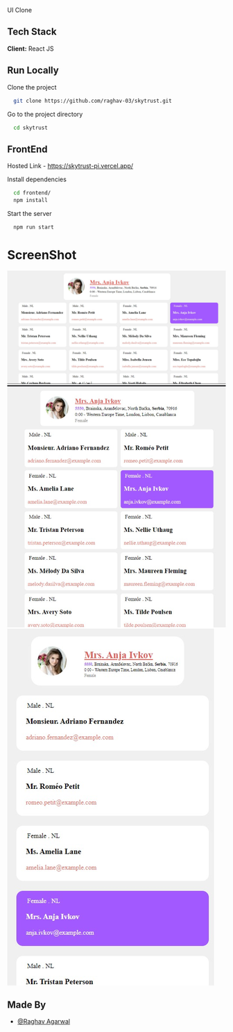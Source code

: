 UI Clone

## Tech Stack

**Client:** React JS

## Run Locally

Clone the project

```bash
  git clone https://github.com/raghav-03/skytrust.git
```

Go to the project directory

```bash
  cd skytrust
```

## FrontEnd

Hosted Link - https://skytrust-pi.vercel.app/


Install dependencies

```bash
  cd frontend/
  npm install
```

Start the server

```bash
  npm run start
```

# ScreenShot

![](https://github.com/raghav-03/skytrust/blob/master/screenshots/large.jpeg)
![](https://github.com/raghav-03/skytrust/blob/master/screenshots/medium.jpeg)
![](https://github.com/raghav-03/skytrust/blob/master/screenshots/small.jpeg)

## Made By

- [@Raghav Agarwal](https://github.com/raghav-03)
